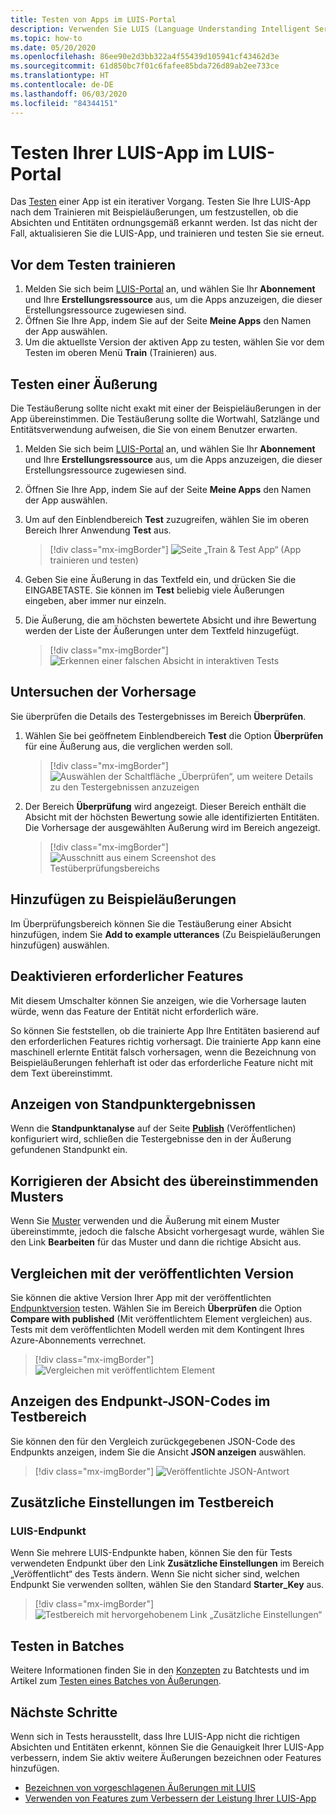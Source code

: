 ```yaml
---
title: Testen von Apps im LUIS-Portal
description: Verwenden Sie LUIS (Language Understanding Intelligent Service), um Ihre Anwendung fortlaufend zu optimieren und ihr Sprachverständnis zu verbessern.
ms.topic: how-to
ms.date: 05/20/2020
ms.openlocfilehash: 86ee90e2d3bb322a4f55439d105941cf43462d3e
ms.sourcegitcommit: 61d850bc7f01c6fafee85bda726d89ab2ee733ce
ms.translationtype: HT
ms.contentlocale: de-DE
ms.lasthandoff: 06/03/2020
ms.locfileid: "84344151"
---
```

# <a name="test-your-luis-app-in-the-luis-portal"></a>Testen Ihrer LUIS-App im LUIS-Portal

Das [Testen](luis-concept-test.md) einer App ist ein iterativer Vorgang. Testen Sie Ihre LUIS-App nach dem Trainieren mit Beispieläußerungen, um festzustellen, ob die Absichten und Entitäten ordnungsgemäß erkannt werden. Ist das nicht der Fall, aktualisieren Sie die LUIS-App, und trainieren und testen Sie sie erneut.

<!-- anchors for H2 name changes -->
<a name="train-your-app"></a>
<a name="test-your-app"></a>
<a name="access-the-test-page"></a>
<a name="luis-interactive-testing"></a>

## <a name="train-before-testing"></a>Vor dem Testen trainieren

1. Melden Sie sich beim [LUIS-Portal](https://www.luis.ai) an, und wählen Sie Ihr **Abonnement** und Ihre **Erstellungsressource** aus, um die Apps anzuzeigen, die dieser Erstellungsressource zugewiesen sind.
1. Öffnen Sie Ihre App, indem Sie auf der Seite **Meine Apps** den Namen der App auswählen.
1. Um die aktuellste Version der aktiven App zu testen, wählen Sie vor dem Testen im oberen Menü **Train** (Trainieren) aus.

## <a name="test-an-utterance"></a>Testen einer Äußerung

Die Testäußerung sollte nicht exakt mit einer der Beispieläußerungen in der App übereinstimmen. Die Testäußerung sollte die Wortwahl, Satzlänge und Entitätsverwendung aufweisen, die Sie von einem Benutzer erwarten.

1. Melden Sie sich beim [LUIS-Portal](https://www.luis.ai) an, und wählen Sie Ihr **Abonnement** und Ihre **Erstellungsressource** aus, um die Apps anzuzeigen, die dieser Erstellungsressource zugewiesen sind.
1. Öffnen Sie Ihre App, indem Sie auf der Seite **Meine Apps** den Namen der App auswählen.

1. Um auf den Einblendbereich **Test** zuzugreifen, wählen Sie im oberen Bereich Ihrer Anwendung **Test** aus.

    > [!div class="mx-imgBorder"]
    > ![Seite „Train & Test App“](./media/luis-how-to-interactive-test/test.png) (App trainieren und testen)

1. Geben Sie eine Äußerung in das Textfeld ein, und drücken Sie die EINGABETASTE. Sie können im **Test** beliebig viele Äußerungen eingeben, aber immer nur einzeln.

1. Die Äußerung, die am höchsten bewertete Absicht und ihre Bewertung werden der Liste der Äußerungen unter dem Textfeld hinzugefügt.

    > [!div class="mx-imgBorder"]
    > ![Erkennen einer falschen Absicht in interaktiven Tests](./media/luis-how-to-interactive-test/test-weather-1.png)

## <a name="inspect-the-prediction"></a>Untersuchen der Vorhersage

Sie überprüfen die Details des Testergebnisses im Bereich **Überprüfen**.

1. Wählen Sie bei geöffnetem Einblendbereich **Test** die Option **Überprüfen** für eine Äußerung aus, die verglichen werden soll.

    > [!div class="mx-imgBorder"]
    > ![Auswählen der Schaltfläche „Überprüfen“, um weitere Details zu den Testergebnissen anzuzeigen](./media/luis-how-to-interactive-test/inspect.png)

1. Der Bereich **Überprüfung** wird angezeigt. Dieser Bereich enthält die Absicht mit der höchsten Bewertung sowie alle identifizierten Entitäten. Die Vorhersage der ausgewählten Äußerung wird im Bereich angezeigt.

    > [!div class="mx-imgBorder"]
    > ![Ausschnitt aus einem Screenshot des Testüberprüfungsbereichs](./media/luis-how-to-interactive-test/inspect-panel.png)

## <a name="add-to-example-utterances"></a>Hinzufügen zu Beispieläußerungen

Im Überprüfungsbereich können Sie die Testäußerung einer Absicht hinzufügen, indem Sie **Add to example utterances** (Zu Beispieläußerungen hinzufügen) auswählen.

## <a name="disable-required-features"></a>Deaktivieren erforderlicher Features

Mit diesem Umschalter können Sie anzeigen, wie die Vorhersage lauten würde, wenn das Feature der Entität nicht erforderlich wäre.

So können Sie feststellen, ob die trainierte App Ihre Entitäten basierend auf den erforderlichen Features richtig vorhersagt. Die trainierte App kann eine maschinell erlernte Entität falsch vorhersagen, wenn die Bezeichnung von Beispieläußerungen fehlerhaft ist oder das erforderliche Feature nicht mit dem Text übereinstimmt.

## <a name="view-sentiment-results"></a>Anzeigen von Standpunktergebnissen

Wenn die **Standpunktanalyse** auf der Seite **[Publish](luis-how-to-publish-app.md#enable-sentiment-analysis)** (Veröffentlichen) konfiguriert wird, schließen die Testergebnisse den in der Äußerung gefundenen Standpunkt ein.

## <a name="correct-matched-patterns-intent"></a>Korrigieren der Absicht des übereinstimmenden Musters

Wenn Sie [Muster](luis-concept-patterns.md) verwenden und die Äußerung mit einem Muster übereinstimmte, jedoch die falsche Absicht vorhergesagt wurde, wählen Sie den Link **Bearbeiten** für das Muster und dann die richtige Absicht aus.

## <a name="compare-with-published-version"></a>Vergleichen mit der veröffentlichten Version

Sie können die aktive Version Ihrer App mit der veröffentlichten [Endpunktversion](luis-glossary.md#endpoint) testen. Wählen Sie im Bereich **Überprüfen** die Option **Compare with published** (Mit veröffentlichtem Element vergleichen) aus. Tests mit dem veröffentlichten Modell werden mit dem Kontingent Ihres Azure-Abonnements verrechnet.

> [!div class="mx-imgBorder"]
> ![Vergleichen mit veröffentlichtem Element](./media/luis-how-to-interactive-test/inspect-panel-compare.png)

## <a name="view-endpoint-json-in-test-panel"></a>Anzeigen des Endpunkt-JSON-Codes im Testbereich
Sie können den für den Vergleich zurückgegebenen JSON-Code des Endpunkts anzeigen, indem Sie die Ansicht **JSON anzeigen** auswählen.

> [!div class="mx-imgBorder"]
> ![Veröffentlichte JSON-Antwort](./media/luis-how-to-interactive-test/inspect-panel-compare-json.png)

## <a name="additional-settings-in-test-panel"></a>Zusätzliche Einstellungen im Testbereich

### <a name="luis-endpoint"></a>LUIS-Endpunkt

Wenn Sie mehrere LUIS-Endpunkte haben, können Sie den für Tests verwendeten Endpunkt über den Link **Zusätzliche Einstellungen** im Bereich „Veröffentlicht“ des Tests ändern. Wenn Sie nicht sicher sind, welchen Endpunkt Sie verwenden sollten, wählen Sie den Standard **Starter_Key** aus.

> [!div class="mx-imgBorder"]
> ![Testbereich mit hervorgehobenem Link „Zusätzliche Einstellungen“](media/luis-how-to-interactive-test/additional-settings-v3-settings.png)


## <a name="batch-testing"></a>Testen in Batches
Weitere Informationen finden Sie in den [Konzepten](luis-concept-batch-test.md) zu Batchtests und im Artikel zum [Testen eines Batches von Äußerungen](luis-how-to-batch-test.md).

## <a name="next-steps"></a>Nächste Schritte

Wenn sich in Tests herausstellt, dass Ihre LUIS-App nicht die richtigen Absichten und Entitäten erkennt, können Sie die Genauigkeit Ihrer LUIS-App verbessern, indem Sie aktiv weitere Äußerungen bezeichnen oder Features hinzufügen.

* [Bezeichnen von vorgeschlagenen Äußerungen mit LUIS](luis-how-to-review-endpoint-utterances.md)
* [Verwenden von Features zum Verbessern der Leistung Ihrer LUIS-App](luis-how-to-add-features.md)
